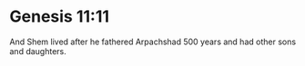 # Genesis 11:11

And Shem lived after he fathered Arpachshad 500 years and had other sons and daughters.
